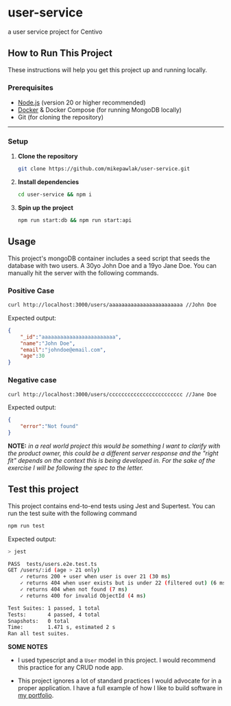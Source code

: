 # user-service
a user service project for Centivo 

## How to Run This Project

These instructions will help you get this project up and running locally.

### Prerequisites

- [Node.js](https://nodejs.org/) (version 20 or higher recommended)  
- [Docker](https://www.docker.com/) & Docker Compose (for running MongoDB locally)  
- Git (for cloning the repository)

---

### Setup

1. **Clone the repository**

   ```bash
   git clone https://github.com/mikepawlak/user-service.git
    ```
2. **Install dependencies**

   ```bash
   cd user-service && npm i
   
3. **Spin up the project**

   ```bash
   npm run start:db && npm run start:api
    ```

## Usage
This project's mongoDB container includes a seed script that seeds the database with two users. A 30yo John Doe and a 19yo Jane Doe. You can manually hit the server with the following commands.

### Positive Case
```bash
curl http://localhost:3000/users/aaaaaaaaaaaaaaaaaaaaaaaa //John Doe
```


Expected output:
```json
{
    "_id":"aaaaaaaaaaaaaaaaaaaaaaaa",
    "name":"John Doe",
    "email":"johndoe@email.com",
    "age":30
}
```
### Negative case
```bash
curl http://localhost:3000/users/cccccccccccccccccccccccc //Jane Doe
```

Expected output:
```json
{
    "error":"Not found"
}
```
__NOTE:__ *in a real world project this would be something I want to clarify with the product owner, this could be a different server response and the "right fit" depends on the context this is being developed in. For the sake of the exercise I will be following the spec to the letter.*

## Test this project
This project contains end-to-end tests using Jest and Supertest. You can run the test suite with the following command

```bash
npm run test
```

Expected output:
```bash
> jest

PASS  tests/users.e2e.test.ts
GET /users/:id (age > 21 only)
    ✓ returns 200 + user when user is over 21 (30 ms)
    ✓ returns 404 when user exists but is under 22 (filtered out) (6 ms)
    ✓ returns 404 when not found (7 ms)
    ✓ returns 400 for invalid ObjectId (4 ms)

Test Suites: 1 passed, 1 total
Tests:       4 passed, 4 total
Snapshots:   0 total
Time:        1.471 s, estimated 2 s
Ran all test suites.
```


__SOME NOTES__ 
- I used typescript and a `User` model in this project. I would recommend this practice for any CRUD node app. 

- This project ignores a lot of standard practices I would advocate for in a proper application. I have a full example of how I like to build software in [my portfolio](https://github.com/mikepawlak/portfolio-site#readme).
